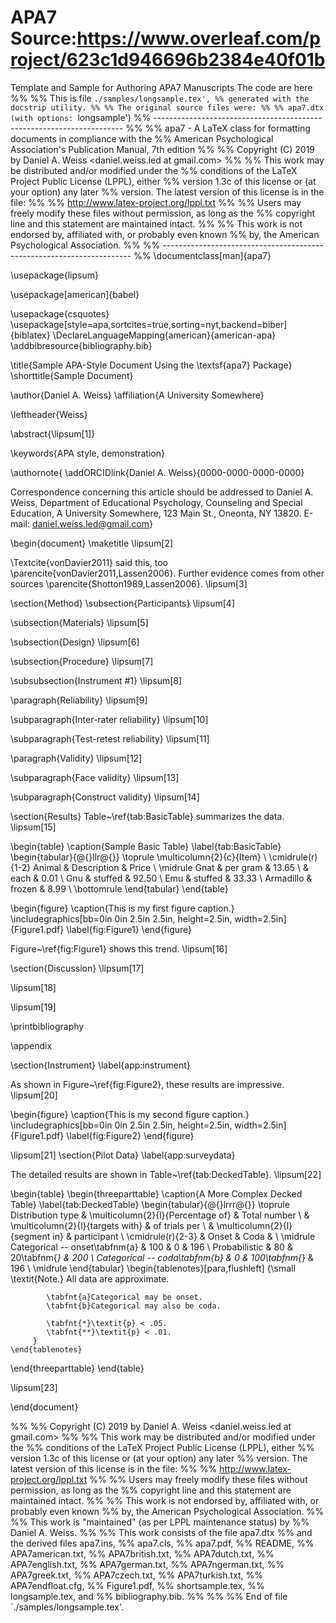 
# APA7 Source:https://www.overleaf.com/project/623c1d946696b2384e40f01b
Template and Sample for Authoring APA7 Manuscripts
The code are here
%%
%% This is file `./samples/longsample.tex',
%% generated with the docstrip utility.
%%
%% The original source files were:
%%
%% apa7.dtx  (with options: `longsample')
%% ----------------------------------------------------------------------
%% 
%% apa7 - A LaTeX class for formatting documents in compliance with the
%% American Psychological Association's Publication Manual, 7th edition
%% 
%% Copyright (C) 2019 by Daniel A. Weiss <daniel.weiss.led at gmail.com>
%% 
%% This work may be distributed and/or modified under the
%% conditions of the LaTeX Project Public License (LPPL), either
%% version 1.3c of this license or (at your option) any later
%% version.  The latest version of this license is in the file:
%% 
%% http://www.latex-project.org/lppl.txt
%% 
%% Users may freely modify these files without permission, as long as the
%% copyright line and this statement are maintained intact.
%% 
%% This work is not endorsed by, affiliated with, or probably even known
%% by, the American Psychological Association.
%% 
%% ----------------------------------------------------------------------
%% 
\documentclass[man]{apa7}

\usepackage{lipsum}

\usepackage[american]{babel}

\usepackage{csquotes}
\usepackage[style=apa,sortcites=true,sorting=nyt,backend=biber]{biblatex}
\DeclareLanguageMapping{american}{american-apa}
\addbibresource{bibliography.bib}

\title{Sample APA-Style Document Using the \textsf{apa7} Package}
\shorttitle{Sample Document}

\author{Daniel A. Weiss}
\affiliation{A University Somewhere}

\leftheader{Weiss}

\abstract{\lipsum[1]}

\keywords{APA style, demonstration}

\authornote{
   \addORCIDlink{Daniel A. Weiss}{0000-0000-0000-0000}

  Correspondence concerning this article should be addressed to Daniel A. Weiss, Department of Educational Psychology, Counseling and
  Special Education, A University Somewhere, 123 Main St., Oneonta, NY
  13820.  E-mail: daniel.weiss.led@gmail.com}

\begin{document}
\maketitle
\lipsum[2]

\Textcite{vonDavier2011} said this,
too \parencite{vonDavier2011,Lassen2006}.  Further evidence comes from
other sources \parencite{Shotton1989,Lassen2006}.  \lipsum[3]

\section{Method}
\subsection{Participants}
\lipsum[4]

\subsection{Materials}
\lipsum[5]

\subsection{Design}
\lipsum[6]

\subsection{Procedure}
\lipsum[7]

\subsubsection{Instrument \#1}
\lipsum[8]

\paragraph{Reliability}
\lipsum[9]

\subparagraph{Inter-rater reliability}
\lipsum[10]

\subparagraph{Test-retest reliability}
\lipsum[11]

\paragraph{Validity}
\lipsum[12]

\subparagraph{Face validity}
\lipsum[13]

\subparagraph{Construct validity}
\lipsum[14]

\section{Results}
Table~\ref{tab:BasicTable} summarizes the data. \lipsum[15]

\begin{table}
  \caption{Sample Basic Table}
  \label{tab:BasicTable}
  \begin{tabular}{@{}llr@{}}         \toprule
  \multicolumn{2}{c}{Item}        \\ \cmidrule(r){1-2}
  Animal    & Description & Price \\ \midrule
  Gnat      & per gram    & 13.65 \\
            & each        &  0.01 \\
  Gnu       & stuffed     & 92.50 \\
  Emu       & stuffed     & 33.33 \\
  Armadillo & frozen      &  8.99 \\ \bottomrule
  \end{tabular}
\end{table}

\begin{figure}
    \caption{This is my first figure caption.}
    \includegraphics[bb=0in 0in 2.5in 2.5in, height=2.5in, width=2.5in]{Figure1.pdf}
    \label{fig:Figure1}
\end{figure}

Figure~\ref{fig:Figure1} shows this trend. \lipsum[16]

\section{Discussion}
\lipsum[17]

\lipsum[18]

\lipsum[19]

\printbibliography

\appendix

\section{Instrument}
\label{app:instrument}

As shown in Figure~\ref{fig:Figure2}, these results are impressive. \lipsum[20]

\begin{figure}
    \caption{This is my second figure caption.}
    \includegraphics[bb=0in 0in 2.5in 2.5in, height=2.5in, width=2.5in]{Figure1.pdf}
    \label{fig:Figure2}
\end{figure}

\lipsum[21]
\section{Pilot Data}
\label{app:surveydata}

The detailed results are shown in Table~\ref{tab:DeckedTable}. \lipsum[22]

\begin{table}
  \begin{threeparttable}
    \caption{A More Complex Decked Table}
    \label{tab:DeckedTable}
    \begin{tabular}{@{}lrrr@{}}         \toprule
    Distribution type  & \multicolumn{2}{l}{Percentage of} & Total number   \\
                       & \multicolumn{2}{l}{targets with}  & of trials per  \\
                       & \multicolumn{2}{l}{segment in}    & participant    \\ \cmidrule(r){2-3}
                                    &  Onset  &  Coda            &          \\ \midrule
    Categorical -- onset\tabfnm{a}  &    100  &     0            &  196     \\
    Probabilistic                   &     80  &    20\tabfnm{*}  &  200     \\
    Categorical -- coda\tabfnm{b}   &      0  &   100\tabfnm{*}  &  196     \\ \midrule
    \end{tabular}
    \begin{tablenotes}[para,flushleft]
        {\small
            \textit{Note.} All data are approximate.

            \tabfnt{a}Categorical may be onset.
            \tabfnt{b}Categorical may also be coda.

            \tabfnt{*}\textit{p} < .05.
            \tabfnt{**}\textit{p} < .01.
         }
    \end{tablenotes}
  \end{threeparttable}
\end{table}

\lipsum[23]

\end{document}

%% 
%% Copyright (C) 2019 by Daniel A. Weiss <daniel.weiss.led at gmail.com>
%% 
%% This work may be distributed and/or modified under the
%% conditions of the LaTeX Project Public License (LPPL), either
%% version 1.3c of this license or (at your option) any later
%% version.  The latest version of this license is in the file:
%% 
%% http://www.latex-project.org/lppl.txt
%% 
%% Users may freely modify these files without permission, as long as the
%% copyright line and this statement are maintained intact.
%% 
%% This work is not endorsed by, affiliated with, or probably even known
%% by, the American Psychological Association.
%% 
%% This work is "maintained" (as per LPPL maintenance status) by
%% Daniel A. Weiss.
%% 
%% This work consists of the file  apa7.dtx
%% and the derived files           apa7.ins,
%%                                 apa7.cls,
%%                                 apa7.pdf,
%%                                 README,
%%                                 APA7american.txt,
%%                                 APA7british.txt,
%%                                 APA7dutch.txt,
%%                                 APA7english.txt,
%%                                 APA7german.txt,
%%                                 APA7ngerman.txt,
%%                                 APA7greek.txt,
%%                                 APA7czech.txt,
%%                                 APA7turkish.txt,
%%                                 APA7endfloat.cfg,
%%                                 Figure1.pdf,
%%                                 shortsample.tex,
%%                                 longsample.tex, and
%%                                 bibliography.bib.
%% 
%%
%% End of file `./samples/longsample.tex'.
